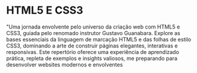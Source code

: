# HTML5 E CSS3
"Uma jornada envolvente pelo universo da criação web com HTML5 e CSS3, guiada pelo renomado instrutor Gustavo Guanabara. Explore as bases essenciais da linguagem de marcação HTML5 e das folhas de estilo CSS3, dominando a arte de construir páginas elegantes, interativas e responsivas. Este repertório oferece uma experiência de aprendizado prática, repleta de exemplos e insights valiosos, me preparando para desenvolver websites modernos e envolventes
